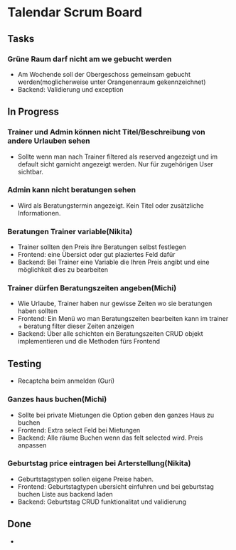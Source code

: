 ﻿# Talendar Scrum Board

## Tasks

### Grüne Raum darf nicht am we gebucht werden

-   Am Wochende soll der Obergeschoss gemeinsam gebucht werden(moglicherweise unter Orangenenraum gekennzeichnet)
-   Backend: Validierung und exception

## In Progress

### Trainer und Admin können nicht Titel/Beschreibung von andere Urlauben sehen

-   Sollte wenn man nach Trainer filtered als reserved angezeigt und im default sicht garnicht angezeigt werden. Nur für zugehörigen User sichtbar.

### Admin kann nicht beratungen sehen

-   Wird als Beratungstermin angezeigt. Kein Titel oder zusätzliche Informationen.

### Beratungen Trainer variable(Nikita)

-   Trainer sollten den Preis ihre Beratungen selbst festlegen
-   Frontend: eine Übersict oder gut plaziertes Feld dafür
-   Backend: Bei Trainer eine Variable die Ihren Preis angibt und eine möglichkeit dies zu bearbeiten

### Trainer dürfen Beratungszeiten angeben(Michi)

-   Wie Urlaube, Trainer haben nur gewisse Zeiten wo sie beratungen haben sollten
-   Frontend: Ein Menü wo man Beratungszeiten bearbeiten kann im trainer + beratung filter dieser Zeiten anzeigen
-   Backend: Über alle schichten ein Beratungszeiten CRUD objekt implementieren und die Methoden fürs Frontend

## Testing

-   Recaptcha beim anmelden (Guri)

### Ganzes haus buchen(Michi)

-   Sollte bei private Mietungen die Option geben den ganzes Haus zu buchen
-   Frontend: Extra select Feld bei Mietungen
-   Backend: Alle räume Buchen wenn das felt selected wird. Preis anpassen

### Geburtstag price eintragen bei Arterstellung(Nikita)

-   Geburtstagstypen sollen eigene Preise haben.
-   Frontend: Geburtstagtypen ubersicht einfuhren und bei geburtstag buchen Liste aus backend laden
-   Backend: Geburtstag CRUD funktionalitat und validierung

## Done

-
